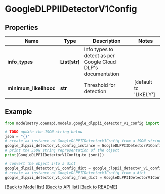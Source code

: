# GoogleDLPPIIDetectorV1Config


## Properties

Name | Type | Description | Notes
------------ | ------------- | ------------- | -------------
**info_types** | **List[str]** | Info types to detect as per Google Cloud DLP&#39;s documentation | 
**minimum_likelihood** | **str** | Threshold for detection | [default to 'LIKELY']

## Example

```python
from modelmetry.openapi.models.google_dlppii_detector_v1_config import GoogleDLPPIIDetectorV1Config

# TODO update the JSON string below
json = "{}"
# create an instance of GoogleDLPPIIDetectorV1Config from a JSON string
google_dlppii_detector_v1_config_instance = GoogleDLPPIIDetectorV1Config.from_json(json)
# print the JSON string representation of the object
print(GoogleDLPPIIDetectorV1Config.to_json())

# convert the object into a dict
google_dlppii_detector_v1_config_dict = google_dlppii_detector_v1_config_instance.to_dict()
# create an instance of GoogleDLPPIIDetectorV1Config from a dict
google_dlppii_detector_v1_config_from_dict = GoogleDLPPIIDetectorV1Config.from_dict(google_dlppii_detector_v1_config_dict)
```
[[Back to Model list]](../README.md#documentation-for-models) [[Back to API list]](../README.md#documentation-for-api-endpoints) [[Back to README]](../README.md)


